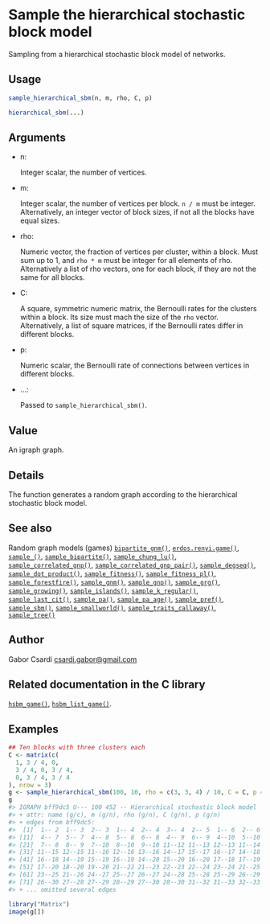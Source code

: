 # Sample the hierarchical stochastic block model

Sampling from a hierarchical stochastic block model of networks.

## Usage

``` r
sample_hierarchical_sbm(n, m, rho, C, p)

hierarchical_sbm(...)
```

## Arguments

- n:

  Integer scalar, the number of vertices.

- m:

  Integer scalar, the number of vertices per block. `n / m` must be
  integer. Alternatively, an integer vector of block sizes, if not all
  the blocks have equal sizes.

- rho:

  Numeric vector, the fraction of vertices per cluster, within a block.
  Must sum up to 1, and `rho * m` must be integer for all elements of
  rho. Alternatively a list of rho vectors, one for each block, if they
  are not the same for all blocks.

- C:

  A square, symmetric numeric matrix, the Bernoulli rates for the
  clusters within a block. Its size must mach the size of the `rho`
  vector. Alternatively, a list of square matrices, if the Bernoulli
  rates differ in different blocks.

- p:

  Numeric scalar, the Bernoulli rate of connections between vertices in
  different blocks.

- ...:

  Passed to `sample_hierarchical_sbm()`.

## Value

An igraph graph.

## Details

The function generates a random graph according to the hierarchical
stochastic block model.

## See also

Random graph models (games)
[`bipartite_gnm()`](https://r.igraph.org/reference/sample_bipartite_gnm.md),
[`erdos.renyi.game()`](https://r.igraph.org/reference/erdos.renyi.game.md),
[`sample_()`](https://r.igraph.org/reference/sample_.md),
[`sample_bipartite()`](https://r.igraph.org/reference/sample_bipartite.md),
[`sample_chung_lu()`](https://r.igraph.org/reference/sample_chung_lu.md),
[`sample_correlated_gnp()`](https://r.igraph.org/reference/sample_correlated_gnp.md),
[`sample_correlated_gnp_pair()`](https://r.igraph.org/reference/sample_correlated_gnp_pair.md),
[`sample_degseq()`](https://r.igraph.org/reference/sample_degseq.md),
[`sample_dot_product()`](https://r.igraph.org/reference/sample_dot_product.md),
[`sample_fitness()`](https://r.igraph.org/reference/sample_fitness.md),
[`sample_fitness_pl()`](https://r.igraph.org/reference/sample_fitness_pl.md),
[`sample_forestfire()`](https://r.igraph.org/reference/sample_forestfire.md),
[`sample_gnm()`](https://r.igraph.org/reference/sample_gnm.md),
[`sample_gnp()`](https://r.igraph.org/reference/sample_gnp.md),
[`sample_grg()`](https://r.igraph.org/reference/sample_grg.md),
[`sample_growing()`](https://r.igraph.org/reference/sample_growing.md),
[`sample_islands()`](https://r.igraph.org/reference/sample_islands.md),
[`sample_k_regular()`](https://r.igraph.org/reference/sample_k_regular.md),
[`sample_last_cit()`](https://r.igraph.org/reference/sample_last_cit.md),
[`sample_pa()`](https://r.igraph.org/reference/sample_pa.md),
[`sample_pa_age()`](https://r.igraph.org/reference/sample_pa_age.md),
[`sample_pref()`](https://r.igraph.org/reference/sample_pref.md),
[`sample_sbm()`](https://r.igraph.org/reference/sample_sbm.md),
[`sample_smallworld()`](https://r.igraph.org/reference/sample_smallworld.md),
[`sample_traits_callaway()`](https://r.igraph.org/reference/sample_traits_callaway.md),
[`sample_tree()`](https://r.igraph.org/reference/sample_tree.md)

## Author

Gabor Csardi <csardi.gabor@gmail.com>

## Related documentation in the C library

[`hsbm_game()`](https://igraph.org/c/html/latest/igraph-Generators.html#igraph_hsbm_game),
[`hsbm_list_game()`](https://igraph.org/c/html/latest/igraph-Generators.html#igraph_hsbm_list_game).

## Examples

``` r
## Ten blocks with three clusters each
C <- matrix(c(
  1, 3 / 4, 0,
  3 / 4, 0, 3 / 4,
  0, 3 / 4, 3 / 4
), nrow = 3)
g <- sample_hierarchical_sbm(100, 10, rho = c(3, 3, 4) / 10, C = C, p = 1 / 20)
g
#> IGRAPH bff9dc5 U--- 100 452 -- Hierarchical stochastic block model
#> + attr: name (g/c), m (g/n), rho (g/n), C (g/n), p (g/n)
#> + edges from bff9dc5:
#>  [1]  1-- 2  1-- 3  2-- 3  1-- 4  2-- 4  3-- 4  2-- 5  1-- 6  2-- 6  3-- 6
#> [11]  4-- 7  5-- 7  4-- 8  5-- 8  6-- 8  4-- 9  6-- 9  4--10  5--10  6--10
#> [21]  7-- 8  8-- 9  7--10  8--10  9--10 11--12 11--13 12--13 11--14 13--14
#> [31] 11--15 12--15 11--16 12--16 13--16 14--17 15--17 16--17 14--18 15--18
#> [41] 16--18 14--19 15--19 16--19 14--20 15--20 16--20 17--18 17--19 18--19
#> [51] 17--20 18--20 19--20 21--22 21--23 22--23 22--24 23--24 21--25 22--25
#> [61] 23--25 21--26 24--27 25--27 26--27 24--28 25--28 25--29 26--29 25--30
#> [71] 26--30 27--28 27--29 28--29 27--30 28--30 31--32 31--33 32--33 32--34
#> + ... omitted several edges

library("Matrix")
image(g[])
```
